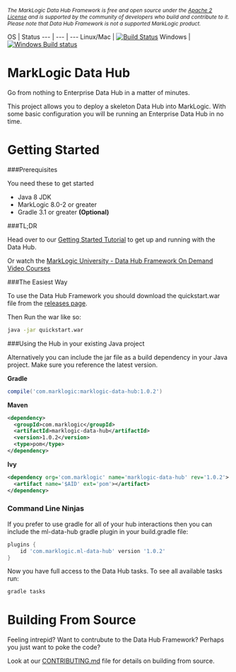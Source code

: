 <p style="font-style: italic; font-size:12px;">The MarkLogic Data Hub Framework is free and open source under the <a href="https://github.com/marklogic/marklogic-data-hub/blob/1.0-master/LICENSE">Apache 2 License</a> and is supported by the community of developers who build and contribute to it. Please note that Data Hub Framework is not a supported MarkLogic product.</p>

OS | Status
--- | --- | ---
Linux/Mac | [![Build Status](https://travis-ci.org/marklogic/marklogic-data-hub.svg?branch=1.0-master)](https://travis-ci.org/marklogic/marklogic-data-hub)
Windows | [![Windows Build status](https://ci.appveyor.com/api/projects/status/kgj0k5na59uhkvbv?svg=true)](https://ci.appveyor.com/project/paxtonhare/marklogic-data-hub)

# MarkLogic Data Hub

Go from nothing to Enterprise Data Hub in a matter of minutes.  

This project allows you to deploy a skeleton Data Hub into MarkLogic. With some basic configuration you will be running an Enterprise Data Hub in no time.

# Getting Started

###Prerequisites

You need these to get started

- Java 8 JDK
- MarkLogic 8.0-2 or greater
- Gradle 3.1 or greater **(Optional)**

###TL;DR

Head over to our [Getting Started Tutorial](https://marklogic.github.io/marklogic-data-hub/) to get up and running with the Data Hub.

Or watch the [MarkLogic University - Data Hub Framework On Demand Video Courses](http://mlu.marklogic.com/ondemand/index.xqy?q=Series%3A%22Operational%20Data%20Hubs%22)

###The Easiest Way

To use the Data Hub Framework you should download the quickstart.war file from the [releases page](https://github.com/marklogic/marklogic-data-hub/releases).

Then Run the war like so:

```bash
java -jar quickstart.war
```

###Using the Hub in your existing Java project

Alternatively you can include the jar file as a build dependency in your Java project. Make sure you reference the latest version.

**Gradle**

```groovy
compile('com.marklogic:marklogic-data-hub:1.0.2')
```

**Maven**

```xml
<dependency>
  <groupId>com.marklogic</groupId>
  <artifactId>marklogic-data-hub</artifactId>
  <version>1.0.2</version>
  <type>pom</type>
</dependency>
```

**Ivy**

```xml
<dependency org='com.marklogic' name='marklogic-data-hub' rev='1.0.2'>
  <artifact name='$AID' ext='pom'></artifact>
</dependency>
```

### Command Line Ninjas

If you prefer to use gradle for all of your hub interactions then you can include the ml-data-hub gradle plugin in your build.gradle file:

```groovy
plugins {
    id 'com.marklogic.ml-data-hub' version '1.0.2'
}
```

Now you have full access to the Data Hub tasks. To see all available tasks run:

```bash
gradle tasks
```

# Building From Source

Feeling intrepid? Want to contrubute to the Data Hub Framework? Perhaps you just want to poke the code?

Look at our [CONTRIBUTING.md](https://github.com/marklogic/marklogic-data-hub/blob/1.0-master/CONTRIBUTING.md#building-the-framework-from-source) file for details on building from source.
